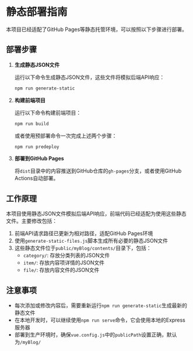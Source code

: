 # 静态部署指南

本项目已经适配了GitHub Pages等静态托管环境，可以按照以下步骤进行部署。

## 部署步骤

1. **生成静态JSON文件**

   运行以下命令生成静态JSON文件，这些文件将模拟后端API响应：

   ```bash
   npm run generate-static
   ```

2. **构建前端项目**

   运行以下命令构建前端项目：

   ```bash
   npm run build
   ```

   或者使用预部署命令一次完成上述两个步骤：

   ```bash
   npm run predeploy
   ```

3. **部署到GitHub Pages**

   将`dist`目录中的内容推送到GitHub仓库的`gh-pages`分支，或者使用GitHub Actions自动部署。

## 工作原理

本项目使用静态JSON文件模拟后端API响应，前端代码已经适配为使用这些静态文件。主要修改包括：

1. 前端API请求路径已更新为相对路径，适配GitHub Pages环境
2. 使用`generate-static-files.js`脚本生成所有必要的静态JSON文件
3. 这些静态文件位于`public/myBlog/contents/`目录下，包括：
   - `category/`: 存放分类列表的JSON文件
   - `item/`: 存放内容项详情的JSON文件
   - `file/`: 存放内容文件的JSON文件

## 注意事项

- 每次添加或修改内容后，需要重新运行`npm run generate-static`生成最新的静态文件
- 在本地开发时，可以继续使用`npm run serve`命令，它会使用本地的Express服务器
- 部署到生产环境时，确保`vue.config.js`中的`publicPath`设置正确，默认为`/myBlog/`